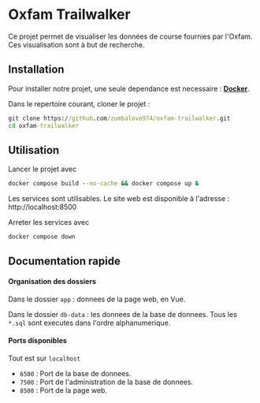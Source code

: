 # Oxfam Trailwalker

Ce projet permet de visualiser les données de course fournies par l'Oxfam.
Ces visualisation sont à but de recherche.

## Installation

Pour installer notre projet, une seule dependance est necessaire : **[Docker](https://docs.docker.com/desktop/)**.

Dans le repertoire courant, cloner le projet :
```cmd
git clone https://github.com/zumbalove974/oxfam-trailwalker.git
cd oxfam-trailwalker
```

## Utilisation

Lancer le projet avec 
```cmd
docker compose build --no-cache && docker compose up &
```

Les services sont utilisables.
Le site web est disponible à l'adresse : http://localhost:8500

Arreter les services avec 
```cmd
docker compose down
```

## Documentation rapide

#### Organisation des dossiers

Dans le dossier `app` : donnees de la page web, en Vue.

Dans le dossier `db-data` : les donnees de la base de donnees. Tous les `*.sql` sont executes dans l'ordre alphanumerique.

#### Ports disponibles

Tout est sur `localhost`

- `6500` : Port de la base de donnees.
- `7500` : Port de l'administration de la base de donnees.
- `8500` : Port de la page web.
